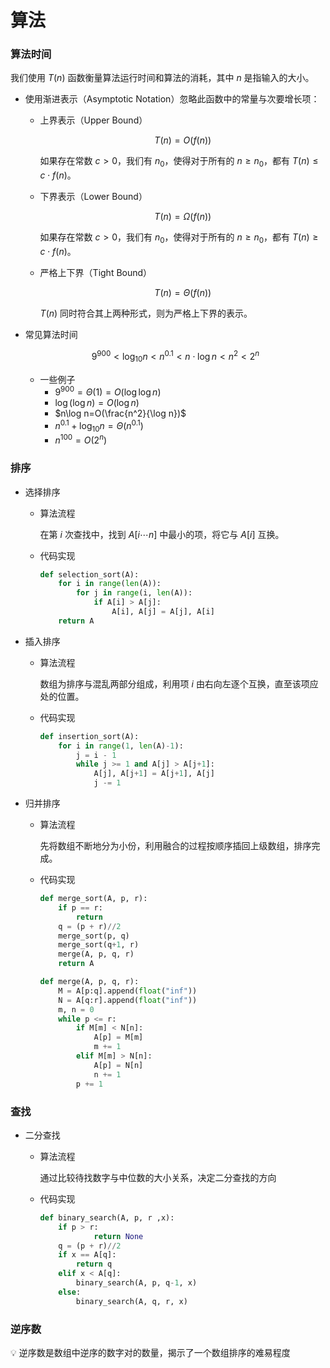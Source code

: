 # 算法

### 算法时间

我们使用 $T(n)$ 函数衡量算法运行时间和算法的消耗，其中 $n$ 是指输入的大小。

- 使用渐进表示（Asymptotic Notation）忽略此函数中的常量与次要增长项：
    - 上界表示（Upper Bound）
        
        ```math
        T(n)=O(f(n))
        ```
        
        如果存在常数 $c>0$，我们有 $n_0$，使得对于所有的 $n\geq n_0$，都有 $T(n)\leq c\cdot f(n)$。
        
    - 下界表示（Lower Bound）
        
        $$
        T(n)=\Omega(f(n))
        $$
        
        如果存在常数 $c>0$，我们有 $n_0$，使得对于所有的 $n\geq n_0$，都有 $T(n)\geq c\cdot f(n)$。
        
    - 严格上下界（Tight Bound）
        
        $$
        T(n)=\Theta(f(n))
        $$
        
        $T(n)$ 同时符合其上两种形式，则为严格上下界的表示。
        
- 常见算法时间
    
    $$
    9^{900}<\log_{10}n<n^{0.1}<n\cdot \log n<n^2<2^n
    $$
    
    - 一些例子
        - $9^{900}=\Theta(1)=O(\log\log n)$
        - $\log(\log n)=O(\log n)$
        - $n\log n=O(\frac{n^2}{\log n})$
        - $n^{0.1}+\log_{10}n=\Theta(n^{0.1})$
        - $n^{100}=O(2^n)$

### 排序

- 选择排序
    - 算法流程
        
        在第 $i$ 次查找中，找到 $A[i\cdots n]$ 中最小的项，将它与 $A[i]$ 互换。
        
    - 代码实现
        
        ```python
        def selection_sort(A):
        	for i in range(len(A)):
        		for j in range(i, len(A)):
        			if A[i] > A[j]:
        				A[i], A[j] = A[j], A[i]
        	return A
        ```
        
- 插入排序
    - 算法流程
        
        数组为排序与混乱两部分组成，利用项 $i$ 由右向左逐个互换，直至该项应处的位置。
        
    - 代码实现
        
        ```python
        def insertion_sort(A):
        	for i in range(1, len(A)-1):
        		j = i - 1
        		while j >= 1 and A[j] > A[j+1]:
        			A[j], A[j+1] = A[j+1], A[j]
        			j -= 1
        ```
        
- 归并排序
    - 算法流程
        
        先将数组不断地分为小份，利用融合的过程按顺序插回上级数组，排序完成。
        
    - 代码实现
        
        ```python
        def merge_sort(A, p, r):
        	if p == r:
        		return
        	q = (p + r)//2
        	merge_sort(p, q)
        	merge_sort(q+1, r)
        	merge(A, p, q, r)
        	return A
        
        def merge(A, p, q, r):
        	M = A[p:q].append(float("inf"))
        	N = A[q:r].append(float("inf"))
        	m, n = 0
        	while p <= r:
        		if M[m] < N[n]:
        			A[p] = M[m]
        			m += 1
        		elif M[m] > N[n]:
        			A[p] = N[n]
        			n += 1
        		p += 1
        ```
        

### 查找

- 二分查找
    - 算法流程
        
        通过比较待找数字与中位数的大小关系，决定二分查找的方向
        
    - 代码实现
        
        ```python
        def binary_search(A, p, r ,x):
        	if p > r:
        			return None
        	q = (p + r)//2
        	if x == A[q]:
        		return q
        	elif x < A[q]:
        		binary_search(A, p, q-1, x)
        	else:
        		binary_search(A, q, r, x)
        ```
        
    

### 逆序数

<aside>
💡 逆序数是数组中逆序的数字对的数量，揭示了一个数组排序的难易程度

</aside>
